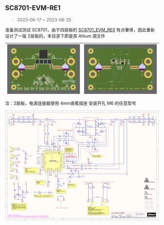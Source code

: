 ## SC8701-EVM-RE1

> 2023-06-17 ~ 2023-06-25

准备测试测试 SC8701，由于四层板的 [SC8701_EVM_RE0](https://github.com/oldgerman/SC8701_EVM_RE/SC8701_EVM_RE0) 有点奢侈，因此重新设计了一版 2层板的，本目录下即是其 Altium 源文件

| ![](Images/SC8701_EVM_RE1_M6_3D_TOP.png) | ![](Images/SC8701_EVM_RE1_M6_3D_BOTTOM.png) |
| ---------------------------------------- | ------------------------------------------- |

注：2层板，电源连接器使用 4mm香蕉插座 安装开孔 M6 的任意型号

![SC8701_EVM_RE0_SCH](Images/SC8701_EVM_RE1_SCH.png)

